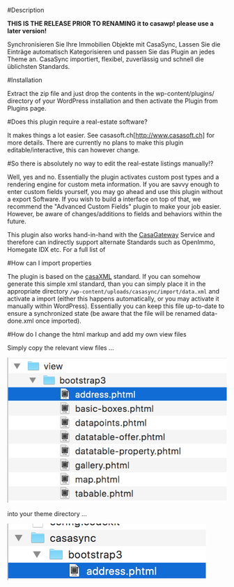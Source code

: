 #Description

**THIS IS THE RELEASE PRIOR TO RENAMING it to casawp! please use a later version!**

Synchronisieren Sie Ihre Immobilien Objekte mit CasaSync, Lassen Sie die Einträge automatisch Kategorisieren und passen Sie das Plugin an jedes Theme an. CasaSync importiert, flexibel, zuverlässig und schnell die üblichsten Standards.

#Installation

Extract the zip file and just drop the contents in the wp-content/plugins/ directory of your WordPress installation and then activate the Plugin from Plugins page.

#Does this plugin require a real-estate software?

It makes things a lot easier. See casasoft.ch[http://www.casasoft.ch] for more details. There are currently no plans to make this plugin editable/interactive, this can however change.

#So there is absolutely no way to edit the real-estate listings manually!?

Well, yes and no. Essentially the plugin activates custom post types and a rendering engine for custom meta information. If you are savvy enough to enter custom fields yourself, you may go ahead and use this plugin without a export Software. If you wish to build a interface on top of that, we recommend the "Advanced Custom Fields" plugin to make your job easier. However, be aware of changes/additions to fields and behaviors within the future.

This plugin also works hand-in-hand with the [CasaGateway](https://casasoft.ch/casagateway) Service and therefore can indirectly support alternate Standards such as OpenImmo, Homegate IDX etc. For a full list of 

#How can I import properties

The plugin is based on the [casaXML](http://github.com/casasoftCH/casaXML) standard. If you can somehow generate this simple xml standard, than you can simply place it in the appropriate directory `/wp-content/uploads/casasync/import/data.xml` and activate a import (either this happens automatically, or you may activate it manually within WordPress). Essentially you can keep this file up-to-date to ensure a synchronized state (be aware that the file will be renamed data-done.xml once imported).

#How do I change the html markup and add my own view files

Simply copy the relevant view files ...

![image](assets/custom-viewfiles-plugin.png)

into your theme directory ...

![image](assets/custom-viewfiles-theme.png)
